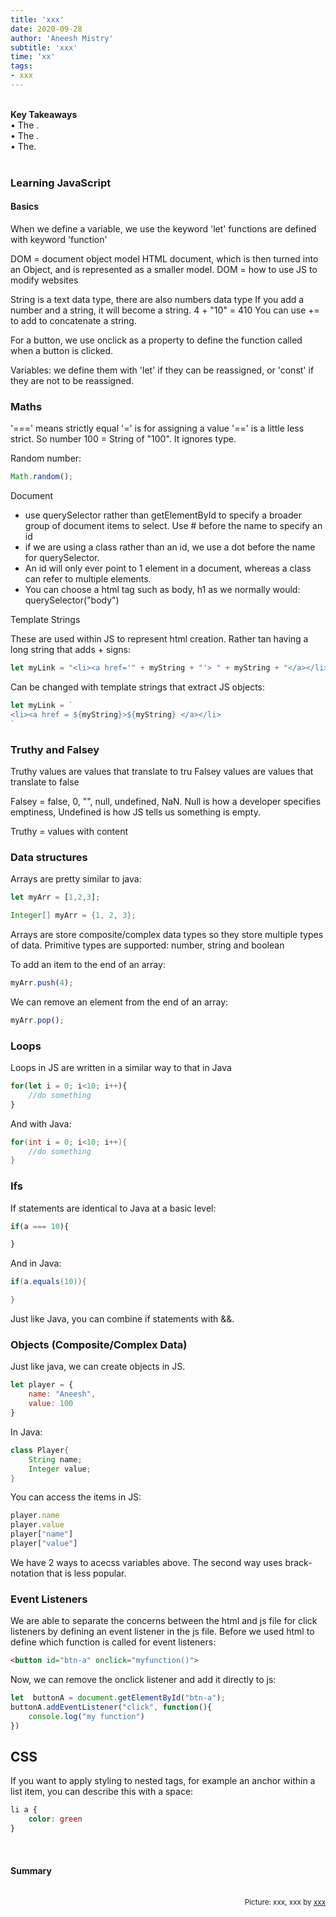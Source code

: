 ```yaml
---
title: 'xxx'
date: 2020-09-28
author: 'Aneesh Mistry'
subtitle: 'xxx'
time: 'xx'
tags:
- xxx
---
```

<br>
<strong>Key Takeaways</strong><br>
&#8226; The .<br>
&#8226; The .<br>
&#8226; The.<br>

<br>
<h3>Learning JavaScript</h3>
<h4>Basics</h4>
<p>
When we define a variable, we use the keyword 'let'
functions are defined with keyword 'function'
</p>
<p>
DOM = document object model
HTML document, which is then turned into an Object, and is represented as a smaller model. 
DOM = how to use JS to modify websites
</p>
<p>
String is a text data type, there are also numbers data type
If you add a number and a string, it will become a string. 
4 + "10" = 410
You can use += to add to concatenate a string.  
</p>
<p>
For a button, we use onclick as a property to define the function called when a button is clicked. 
</p>
<p>
Variables: we define them with 'let' if they can be reassigned, or 'const' if they are not to be reassigned.

</p>
<h3>Maths</h3>
<p>

'===' means strictly equal
'=' is for assigning a value
'==' is a little less strict. So number 100 = String of "100". It ignores type. 
</p>
<p>
Random number: 

```js
Math.random();
```
</p>
<p>
Document

- use querySelector rather than getElementById to specify a broader group of document items to select. Use # before the name to specify an id
- if we are using a class rather than an id, we use a dot before the name for querySelector. 
- An id will only ever point to 1 element in a document, whereas a class can refer to multiple elements. 
- You can choose a html tag such as body, h1 as we normally would: querySelector("body")

</p>
<p>
Template Strings

These are used within JS to represent html creation. Rather tan having a long string that adds + signs:

```js
let myLink = "<li><a href='" + myString + "'> " + myString + "</a></li>"
```
Can be changed with template strings that extract JS objects:

```js
let myLink = `
<li><a href = ${myString}>${myString} </a></li>
`
```
</p>
<h3>Truthy and Falsey</h3>
<p>
Truthy values are values that translate to tru
Falsey values are values that translate to false

Falsey = false, 0, "", null, undefined, NaN.
Null is how a developer specifies emptiness, Undefined is how JS tells us something is empty. 

Truthy = values with content
</p>
<h3>Data structures</h3>
<p>
Arrays are pretty similar to java:

```js
let myArr = [1,2,3];
```

```java
Integer[] myArr = {1, 2, 3};
```
Arrays are store composite/complex data types so they store multiple types of data. 
Primitive types are supported: number, string and boolean

To add an item to the end of an array:

```js
myArr.push(4);
```
We can remove an element from the end of an array:
```js
myArr.pop();
```
</p>
<h3>Loops</h3>
<p>
Loops in JS are written in a similar way to that in Java

```js
for(let i = 0; i<10; i++){
    //do something
}
```
And with Java:
```java
for(int i = 0; i<10; i++){
    //do something
}
```
</p>
<h3>Ifs</h3>
<p>
If statements are identical to Java at a basic level:

```js
if(a === 10){

}
```
And in Java:
```java
if(a.equals(10)){

}
```
Just like Java, you can combine if statements with &&. 
</p>
<h3>Objects (Composite/Complex Data)</h3>
<p>
Just like java, we can create objects in JS.

```js
let player = {
    name: "Aneesh",
    value: 100
}
```
In Java:
```java
class Player{
    String name;
    Integer value;
}
```

You can access the items in JS:
```js
player.name
player.value
player["name"]
player["value"]
```
We have 2 ways to acecss variables above. The second way uses brack-notation that is less popular.

</p>
<h3>Event Listeners</h3>
<p>
We are able to separate the concerns between the html and js file for click listeners by defining an event listener in the js file.
Before we used html to define which function is called for event listeners:

```html
<button id="btn-a" onclick="myfunction()">
```
Now, we can remove the onclick listener and add it directly to js:

```js
let  buttonA = document.getElementById("btn-a");
buttonA.addEventListener("click", function(){
    console.log("my function")
})
```

</p>

<h2>CSS</h2>
<p>
If you want to apply styling to nested tags, for example an anchor within a list item, you can describe this with a space:

```css
li a {
    color: green
}
``` 
</p>
<br>
<h4>Summary</h4>
<p>


</p>

<br>
<small style="float: right;" >Picture: xxx, xxx by <a target="_blank" href="http">xxx</small></a><br>
